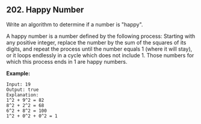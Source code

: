 ## 202. Happy Number

Write an algorithm to determine if a number is "happy".

A happy number is a number defined by the following process: Starting with any positive integer, replace the number by the sum of the squares of its digits, and repeat the process until the number equals 1 (where it will stay), or it loops endlessly in a cycle which does not include 1. Those numbers for which this process ends in 1 are happy numbers.

**Example:** 
```
Input: 19
Output: true
Explanation: 
1^2 + 9^2 = 82
8^2 + 2^2 = 68
6^2 + 8^2 = 100
1^2 + 0^2 + 0^2 = 1
```
